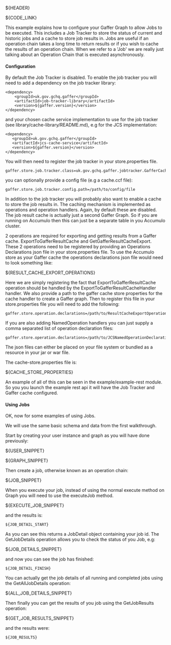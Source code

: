 ${HEADER}

${CODE_LINK}

This example explains how to configure your Gaffer Graph to allow Jobs to be executed.
This includes a Job Tracker to store the status of current and historic jobs and a cache to store job results in.
Jobs are useful if an operation chain takes a long time to return results or if you wish to cache the results of an operation chain.
When we refer to a 'Job' we are really just talking about an Operation Chain that is executed asynchronously.


#### Configuration
By default the Job Tracker is disabled. To enable the job tracker you will need to add a dependency on the job tracker library:

```
<dependency>
    <groupId>uk.gov.gchq.gaffer</groupId>
    <artifactId>job-tracker-library</artifactId>
    <version>${gaffer.version}</version>
</dependency>
```

and your chosen cache service implementation to use for the job tracker (see library/cache-library/README.md), e.g for the JCS implementation:

```
<dependency>
   <groupId>uk.gov.gchq.gaffer</groupId>
   <artifactId>jcs-cache-service</artifactId>
   <version>${gaffer.version}</version>
</dependency>
```

You will then need to register the job tracker in your store.properties file.

```
gaffer.store.job.tracker.class=uk.gov.gchq.gaffer.jobtracker.GafferCacheJobTracker
```

you can optionally provide a config file (e.g a cache.ccf file):

```
gaffer.store.job.tracker.config.path=/path/to/config/file
```

In addition to the job tracker you will probably also want to enable a cache to store the job results in. The caching mechanism is implemented as operations and operation handlers. Again, by default these are disabled.
The job result cache is actually just a second Gaffer Graph. So if you are running on Accumulo then this can just be a separate table in you Accumulo cluster.

2 operations are required for exporting and getting results from a Gaffer cache. ExportToGafferResultCache and GetGafferResultCacheExport.
These 2 operations need to be registered by providing an Operations Declarations json file in your store.properties file.
To use the Accumulo store as your Gaffer cache the operations declarations json file would need to look something like:

${RESULT_CACHE_EXPORT_OPERATIONS}

Here we are simply registering the fact that ExportToGafferResultCache operation should be handled by the ExportToGafferResultCacheHandler handler. We also provide a path to the gaffer cache store properties for the cache handler to create a Gaffer graph.
Then to register this file in your store.properties file you will need to add the following:

```
gaffer.store.operation.declarations=/path/to/ResultCacheExportOperations.json
```

If you are also adding NamedOperation handlers you can just supply a comma separated list of operation declaration files:

```
gaffer.store.operation.declarations=/path/to/JCSNamedOperationDeclarations,/path/to/ResultCacheExportOperations.json
```

The json files can either be placed on your file system or bundled as a resource in your jar or war file.

The cache-store.properties file is:

${CACHE_STORE_PROPERTIES}

An example of all of this can be seen in the example/example-rest module. So you you launch the example rest api it will have the Job Tracker and Gaffer cache configured.

#### Using Jobs
OK, now for some examples of using Jobs.

We will use the same basic schema and data from the first walkthrough.

Start by creating your user instance and graph as you will have done previously:

${USER_SNIPPET}

${GRAPH_SNIPPET}

Then create a job, otherwise known as an operation chain:

${JOB_SNIPPET}

When you execute your job, instead of using the normal execute method on Graph you will need to use the executeJob method.

${EXECUTE_JOB_SNIPPET}

and the results is:

```
${JOB_DETAIL_START}
```

As you can see this returns a JobDetail object containing your job id. The GetJobDetails operation allows you to check the status of you Job, e.g:

${JOB_DETAILS_SNIPPET}

and now you can see the job has finished:

```
${JOB_DETAIL_FINISH}
```

You can actually get the job details of all running and completed jobs using the GetAllJobDetails operation:

${ALL_JOB_DETAILS_SNIPPET}

Then finally you can get the results of you job using the GetJobResults operation:

${GET_JOB_RESULTS_SNIPPET}

and the results were:

```
${JOB_RESULTS}
```